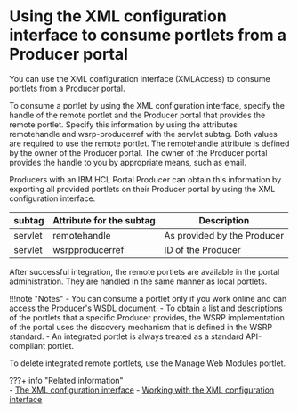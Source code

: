 # Using the XML configuration interface to consume portlets from a Producer portal

You can use the XML configuration interface (XMLAccess) to consume portlets from a Producer portal.

To consume a portlet by using the XML configuration interface, specify the handle of the remote portlet and the Producer portal that provides the remote portlet. Specify this information by using the attributes remotehandle and wsrp-producerref with the servlet subtag. Both values are required to use the remote portlet. The remotehandle attribute is defined by the owner of the Producer portal. The owner of the Producer portal provides the handle to you by appropriate means, such as email.

Producers with an IBM HCL Portal Producer can obtain this information by exporting all provided portlets on their Producer portal by using the XML configuration interface.

|subtag|Attribute for the subtag|Description|
|------|------------------------|-----------|
|servlet|remotehandle|As provided by the Producer|
|servlet|wsrpproducerref|ID of the Producer|

After successful integration, the remote portlets are available in the portal administration. They are handled in the same manner as local portlets.

!!!note "Notes"
    -   You can consume a portlet only if you work online and can access the Producer's WSDL document.
    -   To obtain a list and descriptions of the portlets that a specific Producer provides, the WSRP implementation of the portal uses the discovery mechanism that is defined in the WSRP standard.
    -   An integrated portlet is always treated as a standard API-compliant portlet.

To delete integrated remote portlets, use the Manage Web Modules portlet.

???+ info "Related information"  
    -  [The XML configuration interface](../../../../../../deploy_dx/manage/portal_admin_tools/xml_config_interface/index.md)
    -  [Working with the XML configuration interface](../../../../../../deploy_dx/manage/portal_admin_tools/xml_config_interface/working_xml_config_interface/index.md)

    